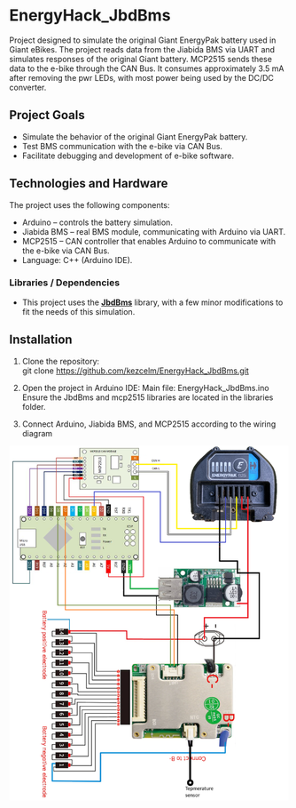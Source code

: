 # EnergyHack_JbdBms

Project designed to simulate the original Giant EnergyPak battery used in Giant eBikes.
The project reads data from the Jiabida BMS via UART and simulates responses of the original Giant battery.
MCP2515 sends these data to the e-bike through the CAN Bus.
It consumes approximately 3.5 mA after removing the pwr LEDs, with most power being used by the DC/DC converter.

## Project Goals

- Simulate the behavior of the original Giant EnergyPak battery.  
- Test BMS communication with the e-bike via CAN Bus.  
- Facilitate debugging and development of e-bike software.

## Technologies and Hardware

The project uses the following components:  

- Arduino – controls the battery simulation.  
- Jiabida BMS – real BMS module, communicating with Arduino via UART.  
- MCP2515 – CAN controller that enables Arduino to communicate with the e-bike via CAN Bus.  
- Language: C++ (Arduino IDE).  

### Libraries / Dependencies

- This project uses the **[JbdBms](https://github.com/rakhmaevao/JbdBms)** library, with a few minor modifications to fit the needs of this simulation.


## Installation

1. Clone the repository:  
   git clone https://github.com/kezcelm/EnergyHack_JbdBms.git

2. Open the project in Arduino IDE:
Main file: EnergyHack_JbdBms.ino
Ensure the JbdBms and mcp2515 libraries are located in the libraries folder.

3. Connect Arduino, Jiabida BMS, and MCP2515 according to the wiring diagram
 <img src="wiring.png" width="512"/>
